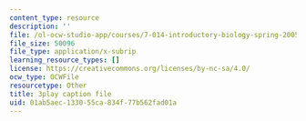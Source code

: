 ```yaml
---
content_type: resource
description: ''
file: /ol-ocw-studio-app/courses/7-014-introductory-biology-spring-2005/01ab5aec133055ca834f77b562fad01a_uQRTFmC5_GA.vtt
file_size: 50096
file_type: application/x-subrip
learning_resource_types: []
license: https://creativecommons.org/licenses/by-nc-sa/4.0/
ocw_type: OCWFile
resourcetype: Other
title: 3play caption file
uid: 01ab5aec-1330-55ca-834f-77b562fad01a
---
```


